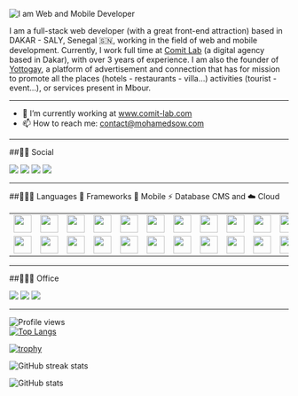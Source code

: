 ![I am Web and Mobile Developer](https://www.mohamedsow.com/wp-content/uploads/2022/05/Git-Hub-Banner.png)

I am a full-stack web developer (with a great front-end attraction) based in DAKAR - SALY, Senegal 🇸🇳, working in the field of web and mobile development. Currently, I work full time at [Comit Lab](wwww.comit-lab.com) (a digital agency based in Dakar), with over 3 years of experience. I am also the founder of [Yottogay](wwww.yotto-gay.com), a platform of advertisement and connection that has for mission to promote all the places (hotels - restaurants - villa...) activities (tourist - event...), or services present in Mbour.
 
---

- 🔭 I’m currently working at www.comit-lab.com 
- 📫 How to reach me: contact@mohamedsow.com 

---

##🤝🏽 Social 

<a href="https://www.linkedin.com/in/mohamed-sow-833858156/"><img src='https://img.shields.io/badge/LinkedIn-0077B5?style=for-the-badge&logo=linkedin&logoColor=white'></a> <a href="https://twitter.com/sowmohamed96"> <img src='https://img.shields.io/badge/Twitter-1DA1F2?style=for-the-badge&logo=twitter&logoColor=white'></a> <a href="https://www.facebook.com/profile.php?id=100021445321859"><img src='https://img.shields.io/badge/Facebook-1877F2?style=for-the-badge&logo=facebook&logoColor=white'></a> <a href="https://wa.me/+221781756385"><img src='https://img.shields.io/badge/WhatsApp-25D366?style=for-the-badge&logo=whatsapp&logoColor=white'></a>
   
---

##👨🏽‍💻 Languages 🚀 Frameworks 📱 Mobile ⚡ Database CMS and ☁️ Cloud 

<table width="320px">
    <tbody>
        <tr valign="top">
            <td width="80px" align="center">
                <img height="32" src="https://cdn.jsdelivr.net/gh/devicons/devicon/icons/html5/html5-original.svg">
            </td>
            <td width="80px" align="center">
                <img height="32px" src="https://cdn.jsdelivr.net/gh/devicons/devicon/icons/css3/css3-original.svg">
            </td>
            <td width="80px" align="center">
                <img height="32" src="https://cdn.jsdelivr.net/gh/devicons/devicon/icons/c/c-original.svg">
            </td>
            <td width="80px" align="center">
                <img height="32px" src="https://cdn.jsdelivr.net/gh/devicons/devicon/icons/javascript/javascript-original.svg">
            </td>
            <td width="80px" align="center">
                <img height="32px" src="https://cdn.jsdelivr.net/gh/devicons/devicon/icons/python/python-original.svg">
            </td>
            <td width="80px" align="center">
                <img height="32" src="https://cdn.jsdelivr.net/gh/devicons/devicon/icons/php/php-original.svg">
            </td>
            <td width="80px" align="center">
                <img height="32px" src="https://upload.wikimedia.org/wikipedia/commons/9/9a/Laravel.svg">
            </td>
            <td width="80px" align="center">
                <img height="32px" src="https://cdn.worldvectorlogo.com/logos/django.svg">
            </td>
            <td width="80px" align="center">
                <img height="32px" src="https://cdn.jsdelivr.net/gh/devicons/devicon/icons/angularjs/angularjs-original.svg">
            </td>
            <td width="80px" align="center">
                <img height="32px" src="https://cdn.jsdelivr.net/gh/devicons/devicon/icons/typescript/typescript-original.svg">
            </td>
            <td width="80px" align="center">
                <img height="32px" src="https://cdn.jsdelivr.net/gh/devicons/devicon/icons/react/react-original.svg">
            </td>
            <td width="80px" align="center">
                <img height="32px" src="https://cdn.jsdelivr.net/gh/devicons/devicon/icons/nodejs/nodejs-original.svg">
            </td>
            <td width="80px" align="center">
                <img height="32px" src="https://cdn.jsdelivr.net/gh/devicons/devicon/icons/express/express-original.svg">
            </td>
            <td width="80px" align="center">
                <img height="32px" src="https://cdn.jsdelivr.net/gh/devicons/devicon/icons/sass/sass-original.svg">
            </td>
        </tr>
        <tr valign="top">
            <td width="80px" align="center">
                <img height="32px" src="https://cdn.jsdelivr.net/gh/devicons/devicon/icons/threejs/threejs-original.svg">
            </td>
            <td width="80px" align="center">
                <img height="32px" src="https://cdn.jsdelivr.net/gh/devicons/devicon/icons/jquery/jquery-original.svg">
            </td>
            <td width="80px" align="center">
                <img height="32px" src="https://cdn.jsdelivr.net/gh/devicons/devicon/icons/bootstrap/bootstrap-original.svg">
            </td>
            <td width="80px" align="center">
                <img height="32px" src="https://cdn.jsdelivr.net/gh/devicons/devicon/icons/ionic/ionic-original.svg">
            </td>
            <td width="80px" align="center">
                <img height="32px" src="https://www.vectorlogo.zone/logos/apache_cordova/apache_cordova-icon.svg">
            </td>
            <td width="80px" align="center">
                <img height="32px" src="https://cdn.jsdelivr.net/gh/devicons/devicon/icons/mysql/mysql-original.svg">
            </td>
            <td width="80px" align="center">
                <img height="32px" src="https://cdn.jsdelivr.net/gh/devicons/devicon/icons/postgresql/postgresql-original.svg">
            </td>
            <td width="80px" align="center">
                <img height="32px" src="https://cdn.jsdelivr.net/gh/devicons/devicon/icons/mongodb/mongodb-original.svg">
            </td>
            <td width="80px" align="center">
                <img height="32px" src="https://cdn.jsdelivr.net/gh/devicons/devicon/icons/digitalocean/digitalocean-original.svg">
            </td>
            <td width="80px" align="center">
                <img height="32px" src="https://cdn.jsdelivr.net/gh/devicons/devicon/icons/heroku/heroku-original.svg">
            </td>
            <td width="80px" align="center">
                <img height="32px" src="https://www.vectorlogo.zone/logos/getpostman/getpostman-icon.svg">
            </td>
            <td width="80px" align="center">
                <img height="32px" src="https://cdn.jsdelivr.net/gh/devicons/devicon/icons/yarn/yarn-original.svg">
            </td>
            <td width="80px" align="center">
                <img height="32px" src="https://cdn.jsdelivr.net/gh/devicons/devicon/icons/wordpress/wordpress-original.svg">
            </td>
            <td width="80px" align="center">
                <img height="32px" src="https://play-lh.googleusercontent.com/BaPQwHryyFBlxlFRhZdyTVFN77-KivMmcOano34lTpoB91fLcsvPu_pXH6gxEsRSxoM">
            </td>
        </tr>
    </tbody>
</table>

---

##👨🏾‍💻 Office 

<img src='https://img.shields.io/badge/Miro-050038?style=for-the-badge&logo=Miro&logoColor=white'> <img src='https://img.shields.io/badge/Notion-000000?style=for-the-badge&logo=notion&logoColor=white'> <img src='https://img.shields.io/badge/Trello-0052CC?style=for-the-badge&logo=trello&logoColor=white'>  

---

![Profile views](https://gpvc.arturio.dev/schalcke)  
[![Top Langs](https://github-readme-stats.vercel.app/api/top-langs/?username=schalcke&layout=compact&theme=onedark)](https://github.com/anuraghazra/github-readme-stats)

[![trophy](https://github-profile-trophy.vercel.app/?username=schalcke&theme=onedark)](https://github.com/ryo-ma/github-profile-trophy) 

![GitHub streak stats](https://github-readme-streak-stats.herokuapp.com/?user=schalcke&theme=dark) 

![GitHub stats](https://github-readme-stats.vercel.app/api?username=schalcke&theme=dark&show_icons=true)  
